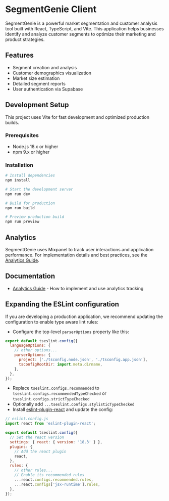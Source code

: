 # SegmentGenie Client

SegmentGenie is a powerful market segmentation and customer analysis tool built with React, TypeScript, and Vite. This application helps businesses identify and analyze customer segments to optimize their marketing and product strategies.

## Features

- Segment creation and analysis
- Customer demographics visualization
- Market size estimation
- Detailed segment reports
- User authentication via Supabase

## Development Setup

This project uses Vite for fast development and optimized production builds.

### Prerequisites

- Node.js 18.x or higher
- npm 9.x or higher

### Installation

```bash
# Install dependencies
npm install

# Start the development server
npm run dev

# Build for production
npm run build

# Preview production build
npm run preview
```

## Analytics

SegmentGenie uses Mixpanel to track user interactions and application performance. For implementation details and best practices, see the [Analytics Guide](./src/docs/analytics-guide.md).

## Documentation

- [Analytics Guide](./src/docs/analytics-guide.md) - How to implement and use analytics tracking

## Expanding the ESLint configuration

If you are developing a production application, we recommend updating the configuration to enable type aware lint rules:

- Configure the top-level `parserOptions` property like this:

```js
export default tseslint.config({
  languageOptions: {
    // other options...
    parserOptions: {
      project: ['./tsconfig.node.json', './tsconfig.app.json'],
      tsconfigRootDir: import.meta.dirname,
    },
  },
});
```

- Replace `tseslint.configs.recommended` to `tseslint.configs.recommendedTypeChecked` or `tseslint.configs.strictTypeChecked`
- Optionally add `...tseslint.configs.stylisticTypeChecked`
- Install [eslint-plugin-react](https://github.com/jsx-eslint/eslint-plugin-react) and update the config:

```js
// eslint.config.js
import react from 'eslint-plugin-react';

export default tseslint.config({
  // Set the react version
  settings: { react: { version: '18.3' } },
  plugins: {
    // Add the react plugin
    react,
  },
  rules: {
    // other rules...
    // Enable its recommended rules
    ...react.configs.recommended.rules,
    ...react.configs['jsx-runtime'].rules,
  },
});
```
